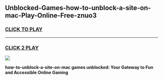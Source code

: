 
## Unblocked-Games-how-to-unblock-a-site-on-mac-Play-Online-Free-znuo3
<h3>
<a href="https://premium76.site?title=how-to-unblock-a-site-on-mac&ref=26A">CLICK TO PLAY</a></h3>
<hr>

<h3>
<a href="https://premium76.site?title=how-to-unblock-a-site-on-mac&ref=26A">CLICK 2 PLAY</a>
  
</h3>

<a href="https://premium76.site?title=how-to-unblock-a-site-on-mac&ref=26A"><img src="https://clearcache.store/games.png"></a>


**how-to-unblock-a-site-on-mac games unblocked: Your Gateway to Fun and Accessible Online Gaming**
